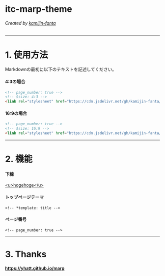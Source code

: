 <!-- page_number: true -->
<!-- $size: 16:9 -->
<link rel="stylesheet" href="https://cdn.jsdelivr.net/gh/kamijin-fanta/itc-marp-theme@master/style.css">

<!-- *template: title -->
# itc-marp-theme

###### Created by [kamijin-fanta](https://github.com/kamijin-fanta)

---

# 1. 使用方法

Markdownの最初に以下のテキストを記述してください。

#### 4:3の場合

```md
<!-- page_number: true -->
<!-- $size: 4:3 -->
<link rel="stylesheet" href="https://cdn.jsdelivr.net/gh/kamijin-fanta/itc-marp-theme@master/style.css">
```

#### 16:9の場合

```md
<!-- page_number: true -->
<!-- $size: 16:9 -->
<link rel="stylesheet" href="https://cdn.jsdelivr.net/gh/kamijin-fanta/itc-marp-theme@master/style.css">
```

---

# 2. 機能

#### 下線

<u>&lt;u&gt;hogehoge&lt;/u&gt;</u>

#### トップページテーマ

```
<!-- *template: title -->
```

#### ページ番号

```
<!-- page_number: true -->
```

---

# 3. Thanks

#### https://yhatt.github.io/marp
